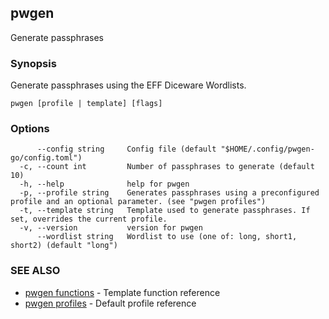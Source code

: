 ## pwgen

Generate passphrases

### Synopsis

Generate passphrases using the EFF Diceware Wordlists.

```
pwgen [profile | template] [flags]
```

### Options

```
      --config string     Config file (default "$HOME/.config/pwgen-go/config.toml")
  -c, --count int         Number of passphrases to generate (default 10)
  -h, --help              help for pwgen
  -p, --profile string    Generates passphrases using a preconfigured profile and an optional parameter. (see "pwgen profiles")
  -t, --template string   Template used to generate passphrases. If set, overrides the current profile.
  -v, --version           version for pwgen
      --wordlist string   Wordlist to use (one of: long, short1, short2) (default "long")
```

### SEE ALSO
* [pwgen functions](pwgen_functions.md)  - Template function reference
* [pwgen profiles](pwgen_profiles.md)  - Default profile reference
